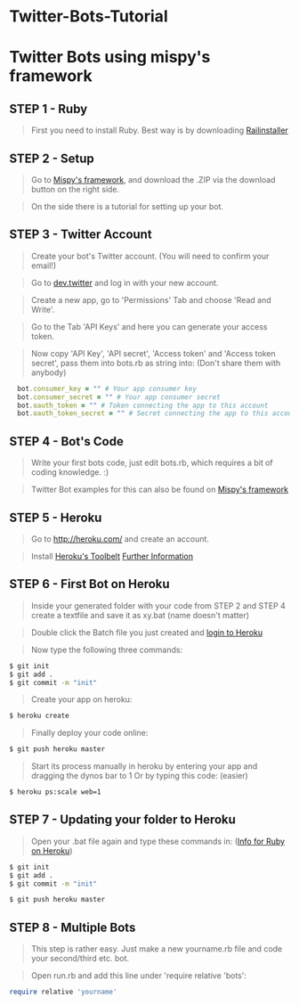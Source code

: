 Twitter-Bots-Tutorial
=====================

# Twitter Bots using mispy's framework


## STEP 1 - Ruby

> First you need to install Ruby. Best way is by downloading [Railinstaller](http://railsinstaller.org/en)


## STEP 2 - Setup

> Go to [Mispy's framework](https://github.com/mispy/twitter_ebooks),
and download the .ZIP via the download button on the right side.

> On the side there is a tutorial for setting up your bot.


## STEP 3 - Twitter Account

> Create your bot's Twitter account. (You will need to confirm your email!)

> Go to [dev.twitter](https://dev.twitter.com/apps/) and log in with your new account.

> Create a new app, go to 'Permissions' Tab and choose 'Read and Write'.

> Go to the Tab 'API Keys' and here you can generate your access token.

> Now copy 'API Key', 'API secret', 'Access token' and 'Access token secret',
pass them into bots.rb as string into: (Don't share them with anybody)

``` ruby
  bot.consumer_key = "" # Your app consumer key
  bot.consumer_secret = "" # Your app consumer secret
  bot.oauth_token = "" # Token connecting the app to this account
  bot.oauth_token_secret = "" # Secret connecting the app to this account
```


## STEP 4 - Bot's Code

> Write your first bots code, just edit bots.rb, which requires a bit of coding knowledge. :)

> Twitter Bot examples for this can also be found on [Mispy's framework](https://github.com/mispy/twitter_ebooks)


## STEP 5 - Heroku

> Go to http://heroku.com/ and create an account.

> Install [Heroku's Toolbelt](https://toolbelt.heroku.com/)
[Further Information](https://devcenter.heroku.com/articles/quickstart)


## STEP 6 - First Bot on Heroku

> Inside your generated folder with your code from STEP 2 and STEP 4 create a textfile and save it as
xy.bat (name doesn't matter)

> Double click the Batch file you just created and [login to Heroku](https://devcenter.heroku.com/articles/quickstart)

> Now type the following three commands:

``` sh
$ git init
$ git add .
$ git commit -m "init"
```

> Create your app on heroku:

``` sh
$ heroku create
```

> Finally deploy your code online:

``` sh
$ git push heroku master
```

> Start its process manually in heroku by entering your app and dragging the dynos bar to 1
Or by typing this code: (easier)

``` sh
$ heroku ps:scale web=1
```


## STEP 7 - Updating your folder to Heroku

> Open your .bat file again and type these commands in:
([Info for Ruby on Heroku](https://devcenter.heroku.com/articles/getting-started-with-ruby))

``` sh
$ git init
$ git add .
$ git commit -m "init"

$ git push heroku master
```

## STEP 8 - Multiple Bots

> This step is rather easy. Just make a new yourname.rb file and code your second/third etc. bot.

> Open run.rb and add this line under 'require relative 'bots':

``` ruby
require relative 'yourname'
```

